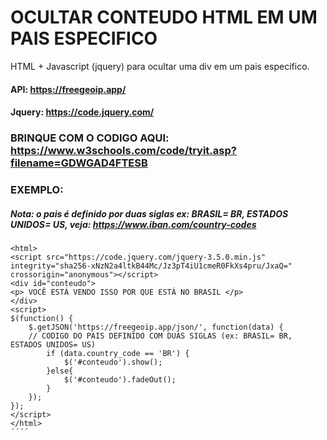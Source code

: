 # OCULTAR CONTEUDO HTML EM UM PAIS ESPECIFICO
HTML + Javascript (jquery) para ocultar uma div em um pais especifico.

#### API: https://freegeoip.app/
#### Jquery: https://code.jquery.com/

### BRINQUE COM O CODIGO AQUI: https://www.w3schools.com/code/tryit.asp?filename=GDWGAD4FTESB
### EXEMPLO:
##### Nota: o pais é definido por duas siglas ex: BRASIL= BR, ESTADOS UNIDOS= US, veja: https://www.iban.com/country-codes
```
<html>
<script src="https://code.jquery.com/jquery-3.5.0.min.js" integrity="sha256-xNzN2a4ltkB44Mc/Jz3pT4iU1cmeR0FkXs4pru/JxaQ=" crossorigin="anonymous"></script>
<div id="conteudo">
<p> VOCÊ ESTÁ VENDO ISSO POR QUE ESTÁ NO BRASIL </p>
</div>
<script>
$(function() {
    $.getJSON('https://freegeoip.app/json/', function(data) {
    // CODIGO DO PAIS DEFINIDO COM DUAS SIGLAS (ex: BRASIL= BR, ESTADOS UNIDOS= US)
        if (data.country_code == 'BR') {
            $('#conteudo').show();
        }else{
            $('#conteudo').fadeOut();
        }
    });
});
</script>
</html>
´´´´
